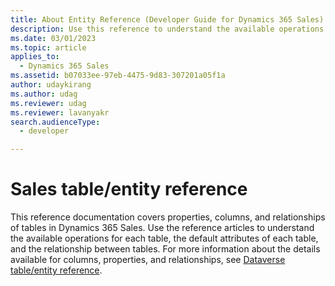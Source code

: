 ```yaml
---
title: About Entity Reference (Developer Guide for Dynamics 365 Sales) | MicrosoftDocs
description: Use this reference to understand the available operations that can be performed for specific entities, the default attributes of each entity and the relationships between entities(SDK) in Dynamics 365 Sales. 
ms.date: 03/01/2023
ms.topic: article
applies_to: 
  - Dynamics 365 Sales
ms.assetid: b07033ee-97eb-4475-9d83-307201a05f1a
author: udaykirang
ms.author: udag
ms.reviewer: udag
ms.reviewer: lavanyakr
search.audienceType: 
  - developer

---
```

# Sales table/entity reference

This reference documentation covers properties, columns, and relationships of tables in Dynamics 365 Sales. Use the reference articles to understand the available operations for each table, the default attributes of each table, and the relationship between tables. For more information about the details available for columns, properties, and relationships, see [Dataverse table/entity reference](/power-apps/developer/data-platform/reference/about-entity-reference).
